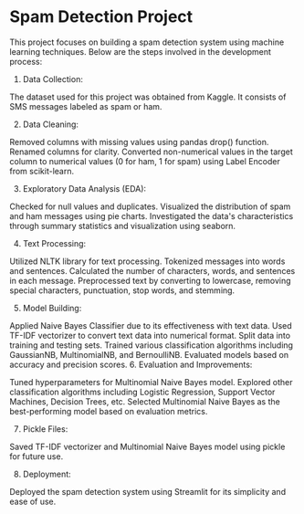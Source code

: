 # Spam Detection Project

This project focuses on building a spam detection system using machine learning techniques. Below are the steps involved in the development process:

1. Data Collection:

The dataset used for this project was obtained from Kaggle. It consists of SMS messages labeled as spam or ham.

2. Data Cleaning:

Removed columns with missing values using pandas drop() function.
Renamed columns for clarity.
Converted non-numerical values in the target column to numerical values (0 for ham, 1 for spam) using Label Encoder from scikit-learn.

3. Exploratory Data Analysis (EDA):

Checked for null values and duplicates.
Visualized the distribution of spam and ham messages using pie charts.
Investigated the data's characteristics through summary statistics and visualization using seaborn.

4. Text Processing:

Utilized NLTK library for text processing.
Tokenized messages into words and sentences.
Calculated the number of characters, words, and sentences in each message.
Preprocessed text by converting to lowercase, removing special characters, punctuation, stop words, and stemming.

5. Model Building:

Applied Naive Bayes Classifier due to its effectiveness with text data.
Used TF-IDF vectorizer to convert text data into numerical format.
Split data into training and testing sets.
Trained various classification algorithms including GaussianNB, MultinomialNB, and BernoulliNB.
Evaluated models based on accuracy and precision scores.
6. Evaluation and Improvements:

Tuned hyperparameters for Multinomial Naive Bayes model.
Explored other classification algorithms including Logistic Regression, Support Vector Machines, Decision Trees, etc.
Selected Multinomial Naive Bayes as the best-performing model based on evaluation metrics.

7. Pickle Files:

Saved TF-IDF vectorizer and Multinomial Naive Bayes model using pickle for future use.

8. Deployment:

Deployed the spam detection system using Streamlit for its simplicity and ease of use.